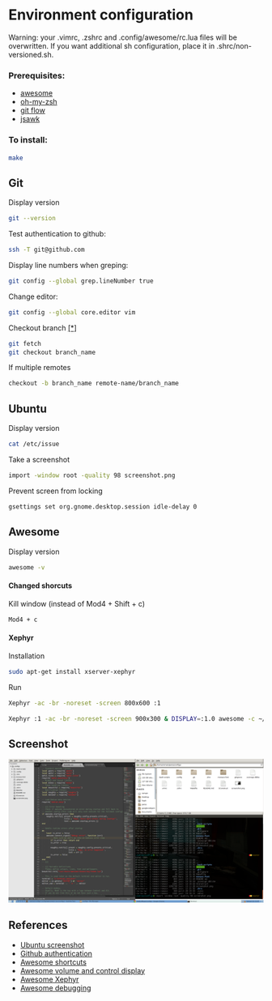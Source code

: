 Environment configuration
===

Warning: your .vimrc, .zshrc and .config/awesome/rc.lua files will be overwritten.
If you want additional sh configuration, place it in .shrc/non-versioned.sh.

### Prerequisites:
- [awesome](http://awesome.naquadah.org/)
- [oh-my-zsh](https://github.com/robbyrussell/oh-my-zsh)
- [git flow](https://github.com/nvie/gitflow)
- [jsawk](https://github.com/micha/jsawk)

### To install:

```sh
make
```

Git
---
Display version
```sh
git --version
```

Test authentication to github:
```sh
ssh -T git@github.com
```

Display line numbers when greping:
```sh
git config --global grep.lineNumber true
```

Change editor:
```sh
git config --global core.editor vim
```

Checkout branch [[*]](http://stackoverflow.com/questions/1783405/checkout-remote-git-branch)
```sh
git fetch
git checkout branch_name
```
If multiple remotes
```sh
checkout -b branch_name remote-name/branch_name
```


Ubuntu
---
Display version
```sh
cat /etc/issue
 ```

Take a screenshot
```sh
import -window root -quality 98 screenshot.png
```

Prevent screen from locking
```sh
gsettings set org.gnome.desktop.session idle-delay 0
```


Awesome
---
Display version
```sh
awesome -v
```
#### Changed shorcuts
Kill window (instead of Mod4 + Shift + c)
```sh
Mod4 + c
```

#### Xephyr
Installation
```sh
sudo apt-get install xserver-xephyr
```
Run
```sh
Xephyr -ac -br -noreset -screen 800x600 :1
```

```sh
Xephyr :1 -ac -br -noreset -screen 900x300 & DISPLAY=:1.0 awesome -c ~/.config/awesome/rc.test.lua &
```


Screenshot
---
![Screenshot](https://raw.githubusercontent.com/LilMeyer/configs/master/screenshot.png)

References
---
- [Ubuntu screenshot](https://awesome.naquadah.org/wiki/Screenshots)
- [Github authentication](https://developer.github.com/guides/using-ssh-agent-forwarding/#testing-ssh-agent-forwarding)
- [Awesome shortcuts](https://awesome.naquadah.org/doc/manpages/awesome.1.html)
- [Awesome volume and control display](https://awesome.naquadah.org/wiki/Volume_control_and_display)
- [Awesome Xephyr](https://awesome.naquadah.org/wiki/Using_Xephyr)
- [Awesome debugging](https://wiki.archlinux.org/index.php/Awesome#Debugging_rc.lua)
